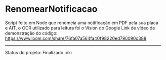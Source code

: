 # RenomearNotificacao
Script feito em Node que renomeia uma notificação em PDF pela sua placa e AIT, o OCR utilizado para leitura foi o Vision do Google
Link de vídeo de demonstração do código:
https://www.loom.com/share/76fa07a564fa40f98220ed790090c388
<hr>
Status do projeto: Finalizado :ok:
